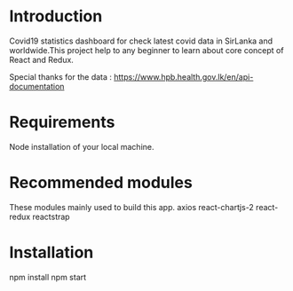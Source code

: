 # Introduction

Covid19 statistics dashboard for check latest covid data in SirLanka and worldwide.This project help to any beginner to learn about core concept of React and Redux.

Special thanks for the data : https://www.hpb.health.gov.lk/en/api-documentation

# Requirements

Node installation of your local machine.

# Recommended modules

These modules mainly used to build this app.
axios
react-chartjs-2
react-redux
reactstrap

# Installation

npm install
npm start
